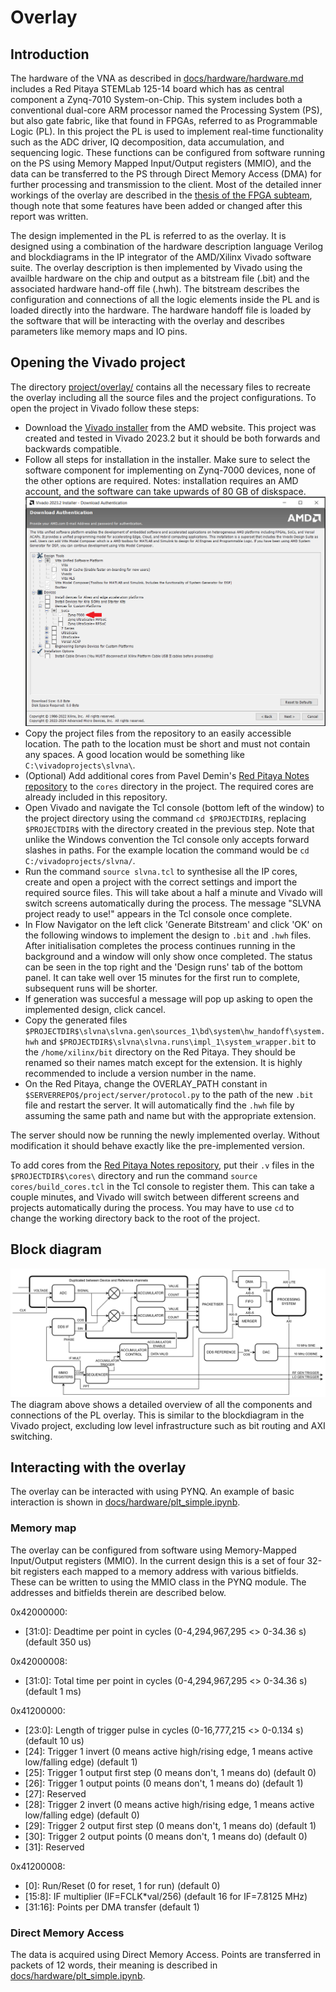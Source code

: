 # Overlay

## Introduction
The hardware of the VNA as described in [docs/hardware/hardware.md](hardware.md) includes a Red Pitaya STEMLab 125-14 board which has as central component a Zynq-7010 System-on-Chip. This system includes both a conventional dual-core ARM processor named the Processing System (PS), but also gate fabric, like that found in FPGAs, referred to as Programmable Logic (PL). In this project the PL is used to implement real-time functionality such as the ADC driver, IQ decomposition, data accumulation, and sequencing logic. These functions can be configured from software running on the PS using Memory Mapped Input/Output registers (MMIO), and the data can be transferred to the PS through Direct Memory Access (DMA) for further processing and transmission to the client. Most of the detailed inner workings of the overlay are described in the [thesis of the FPGA subteam](https://resolver.tudelft.nl/uuid:1396c8d7-07e5-40b7-bc41-a43a4df044b1), though note that some features have been added or changed after this report was written.

The design implemented in the PL is referred to as the overlay. It is designed using a combination of the hardware description language Verilog and blockdiagrams in the IP integrator of the AMD/Xilinx Vivado software suite. The overlay description is then implemented by Vivado using the availble hardware on the chip and output as a bitstream file (.bit) and the associated hardware hand-off file (.hwh). The bitstream describes the configuration and connections of all the logic elements inside the PL and is loaded directly into the hardware. The hardware handoff file is loaded by the software that will be interacting with the overlay and describes parameters like memory maps and IO pins.

## Opening the Vivado project
The directory [project/overlay/](project/overlay/) contains all the necessary files to recreate the overlay including all the source files and the project configurations. To open the project in Vivado follow these steps:
- Download the [Vivado installer](https://www.xilinx.com/support/download/index.html/content/xilinx/en/downloadNav/vivado-design-tools/) from the AMD website. This project was created and tested in Vivado 2023.2 but it should be both forwards and backwards compatible.
- Follow all steps for installation in the installer. Make sure to select the software component for implementing on Zynq-7000 devices, none of the other options are required. Notes: installation requires an AMD account, and the software can take upwards of 80 GB of diskspace. ![Screenshot of the Vivado installer highlighting the Zynq-7000 component that needs to be installed](images/vivado_installer_zynq.png)
- Copy the project files from the repository to an easily accessible location. The path to the location must be short and must not contain any spaces. A good location would be something like `C:\vivadoprojects\slvna\`.
- (Optional) Add additional cores from Pavel Demin's [Red Pitaya Notes repository](https://github.com/pavel-demin/red-pitaya-notes/tree/master/cores) to the `cores` directory in the project. The required cores are already included in this repository.
- Open Vivado and navigate the Tcl console (bottom left of the window) to the project directory using the command `cd $PROJECTDIR$`, replacing `$PROJECTDIR$` with the directory created in the previous step. Note that unlike the Windows convention the Tcl console only accepts forward slashes in paths. For the example location the command would be `cd C:/vivadoprojects/slvna/`.
- Run the command `source slvna.tcl` to synthesise all the IP cores, create and open a project with the correct settings and import the required source files. This will take about a half a minute and Vivado will switch screens automatically during the process. The message "SLVNA project ready to use!" appears in the Tcl console once complete.
- In Flow Navigator on the left click 'Generate Bitstream' and click 'OK' on the following windows to implement the design to `.bit` and `.hwh` files. After initialisation completes the process continues running in the background and a window will only show once completed. The status can be seen in the top right and the 'Design runs' tab of the bottom panel. It can take well over 15 minutes for the first run to complete, subsequent runs will be shorter.
- If generation was succesful a message will pop up asking to open the implemented design, click cancel.
- Copy the generated files `$PROJECTDIR$\slvna\slvna.gen\sources_1\bd\system\hw_handoff\system.hwh` and `$PROJECTDIR$\slvna\slvna.runs\impl_1\system_wrapper.bit` to the `/home/xilinx/bit` directory on the Red Pitaya. They should be renamed so their names match except for the extension. It is highly recommended to include a version number in the name.
- On the Red Pitaya, change the OVERLAY_PATH constant in `$SERVERREPO$/project/server/protocol.py` to the path of the new `.bit` file and restart the server. It will automatically find the `.hwh` file by assuming the same path and name but with the appropriate extension.

The server should now be running the newly implemented overlay. Without modification it should behave exactly like the pre-implemented version.

To add cores from the [Red Pitaya Notes repository](https://github.com/pavel-demin/red-pitaya-notes/tree/master/cores), put their `.v` files in the `$PROJECTDIR$\cores\` directory and run the command `source cores/build_cores.tcl` in the Tcl console to register them. This can take a couple minutes, and Vivado will switch between different screens and projects automatically during the process. You may have to use `cd` to change the working directory back to the root of the project.

## Block diagram
![Block diagram showing all components and connections of the PL overlay](images/overlay_block_diagram.png "Overlay block diagram")
The diagram above shows a detailed overview of all the components and connections of the PL overlay. This is similar to the blockdiagram in the Vivado project, excluding low level infrastructure such as bit routing and AXI switching.

## Interacting with the overlay
The overlay can be interacted with using PYNQ. An example of basic interaction is shown in [docs/hardware/plt_simple.ipynb](plt_simple.ipynb).

### Memory map
The overlay can be configured from software using Memory-Mapped Input/Output registers (MMIO). In the current design this is a set of four 32-bit registers each mapped to a memory address with various bitfields. These can be written to using the MMIO class in the PYNQ module. The addresses and bitfields therein are described below.

0x42000000:
- \[31:0]: Deadtime per point in cycles (0-4,294,967,295 <> 0-34.36 s) (default 350 us)

0x42000008:
- \[31:0]: Total time per point in cycles (0-4,294,967,295 <> 0-34.36 s) (default 1 ms)

0x41200000:
- \[23:0]: Length of trigger pulse in cycles (0-16,777,215 <> 0-0.134 s) (default 10 us)
- \[24]: Trigger 1 invert (0 means active high/rising edge, 1 means active low/falling edge) (default 1)
- \[25]: Trigger 1 output first step (0 means don't, 1 means do) (default 0)
- \[26]: Trigger 1 output points (0 means don't, 1 means do) (default 1)
- \[27]: Reserved
- \[28]: Trigger 2 invert (0 means active high/rising edge, 1 means active low/falling edge) (default 0)
- \[29]: Trigger 2 output first step (0 means don't, 1 means do) (default 1)
- \[30]: Trigger 2 output points (0 means don't, 1 means do) (default 0)
- \[31]: Reserved

0x41200008:
- \[0]: Run/Reset (0 for reset, 1 for run) (default 0)
- \[15:8]: IF multiplier (IF=FCLK*val/256) (default 16 for IF=7.8125 MHz)
- \[31:16]: Points per DMA transfer (default 1)

### Direct Memory Access
The data is acquired using Direct Memory Access. Points are transferred in packets of 12 words, their meaning is described in [docs/hardware/plt_simple.ipynb](plt_simple.ipynb).